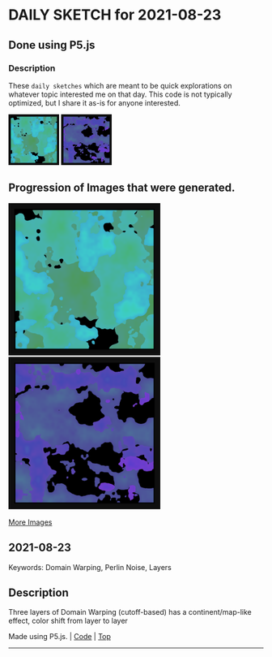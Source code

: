 # DAILY SKETCH for 2021-08-23

## Done using P5.js

### Description

These `daily sketches` which are meant to be quick explorations     on whatever topic interested me on that day. This code is not typically optimized, but I share it as-is     for anyone interested.

<img src = 'images/keep_2021-08-26-19-33-11.png' width = '100'> <img src = 'images/keep_2021-08-26-22-11-16.png' width = '100'> 

## Progression of Images that were generated.

<img src = 'images/keep_2021-08-26-19-33-11.png' width = '300'> 
<img src = 'images/keep_2021-08-26-22-11-16.png' width = '300'> 


[More Images](2021-08-23/images) 


 ## 2021-08-23
Keywords: Domain Warping, Perlin Noise, Layers
 

## Description 

 Three layers of Domain Warping (cutoff-based) has a continent/map-like effect, color shift from layer to layer
 

Made using P5.js. | [Code](2021/2021-08-23/) | [Top](#daily-sketches) 

-----

